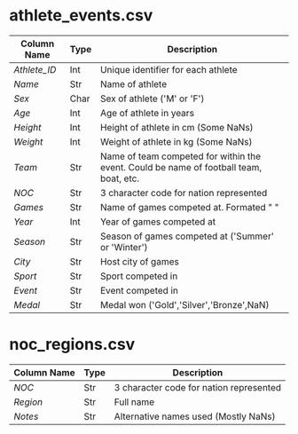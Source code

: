 # athlete_events.csv

| **Column Name** | **Type** | **Description** |
|------------|----------|-----------------|
| *Athlete_ID* | Int | Unique identifier for each athlete |
| *Name* | Str | Name of athlete |
| *Sex* | Char | Sex of athlete ('M' or 'F') |
| *Age* | Int | Age of athlete in years |
| *Height* | Int | Height of athlete in cm (Some NaNs) |
| *Weight* | Int | Weight of athlete in kg (Some NaNs) |
| *Team* | Str | Name of team competed for within the event. Could be name of football team, boat, etc. |
| *NOC* | Str | 3 character code for nation represented |
| *Games* | Str | Name of games competed at. Formated "<Year> <Season>" |
| *Year* | Int | Year of games competed at |
| *Season* | Str | Season of games competed at ('Summer' or 'Winter') |
| *City* | Str | Host city of games |
| *Sport* | Str | Sport competed in |
| *Event* | Str | Event competed in |
| *Medal* | Str | Medal won ('Gold','Silver','Bronze',NaN) |

# noc_regions.csv
| **Column Name** | **Type** | **Description** |
|------------|----------|-----------------|
| *NOC* | Str | 3 character code for nation represented |
| *Region* | Str | Full name |
| *Notes* | Str | Alternative names used (Mostly NaNs) |
